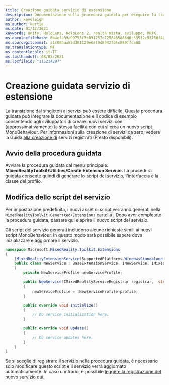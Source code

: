 ```yaml
---
title: Creazione guidata servizio di estensione
description: Documentazione sulla procedura guidata per eseguire la transizione dai singleton ai servizi MRTK
author: keveleigh
ms.author: kurtie
ms.date: 01/12/2021
keywords: Unity, HoloLens, HoloLens 2, realtà mista, sviluppo, MRTK,
ms.openlocfilehash: 6b4efa39a99755f3c031757c7298465886d0c39512c93750f4653200edce9e17
ms.sourcegitcommit: a1c086aa83d381129e62f9d8942f0fc889ffcab0
ms.translationtype: MT
ms.contentlocale: it-IT
ms.lasthandoff: 08/05/2021
ms.locfileid: "115214297"
---
```

# <a name="extension-service-creation-wizard"></a>Creazione guidata servizio di estensione

La transizione dai singleton ai servizi può essere difficile. Questa procedura guidata può integrare la documentazione e il codice di esempio consentendo agli sviluppatori di creare nuovi servizi con (approssimativamente) la stessa facilità con cui si crea un nuovo script MonoBehaviour. Per informazioni sulla creazione di servizi da zero, vedere la Guida [alla creazione di](../../configuration/mixed-reality-configuration-guide.md) servizi registrati (Presto disponibili).

## <a name="launching-the-wizard"></a>Avvio della procedura guidata

Avviare la procedura guidata dal menu principale: **MixedRealityToolkit/Utilities/Create Extension Service.** La procedura guidata consente quindi di generare lo script del servizio, l'interfaccia e la classe del profilo.

## <a name="editing-your-service-script"></a>Modifica dello script del servizio

Per impostazione predefinita, i nuovi asset di script verranno generati nella `MixedRealityToolkit.Generated/Extensions` cartella . Dopo aver completato la procedura guidata, passare qui e aprire il nuovo script del servizio.

Gli script del servizio generati includono alcune richieste simili ai nuovi script MonoBehaviour. In questo modo sarà possibile sapere dove inizializzare e aggiornare il servizio.

```csharp
namespace Microsoft.MixedReality.Toolkit.Extensions
{
    [MixedRealityExtensionService(SupportedPlatforms.WindowsStandalone|SupportedPlatforms.MacStandalone|SupportedPlatforms.LinuxStandalone|SupportedPlatforms.WindowsUniversal)]
    public class NewService : BaseExtensionService, INewService, IMixedRealityExtensionService
    {
        private NewServiceProfile newServiceProfile;

        public NewService(IMixedRealityServiceRegistrar registrar,  string name,  uint priority,  BaseMixedRealityProfile profile) : base(registrar, name, priority, profile) 
        {
            newServiceProfile = (NewServiceProfile)profile;
        }

        public override void Initialize()
        {
            // Do service initialization here.
        }

        public override void Update()
        {
            // Do service updates here.
        }
    }
}
```

Se si sceglie di registrare il servizio nella procedura guidata, è necessario solo modificare questo script e il servizio verrà aggiornato automaticamente. In caso contrario, è possibile [leggere la registrazione del nuovo servizio qui.](../../configuration/mixed-reality-configuration-guide.md)
